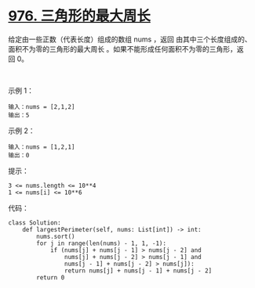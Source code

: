 # [976. 三角形的最大周长](https://leetcode.cn/problems/largest-perimeter-triangle/)

给定由一些正数（代表长度）组成的数组 nums ，返回 由其中三个长度组成的、面积不为零的三角形的最大周长 。如果不能形成任何面积不为零的三角形，返回 0。

 

示例 1：
```
输入：nums = [2,1,2]
输出：5
```
示例 2：
```
输入：nums = [1,2,1]
输出：0
```

提示：
```
3 <= nums.length <= 10**4
1 <= nums[i] <= 10**6
```

代码：
```python3
class Solution:
    def largestPerimeter(self, nums: List[int]) -> int:
        nums.sort()
        for j in range(len(nums) - 1, 1, -1):
            if (nums[j] + nums[j - 1] > nums[j - 2] and
                nums[j] + nums[j - 2] > nums[j - 1] and
                nums[j - 1] + nums[j - 2] > nums[j]):
                return nums[j] + nums[j - 1] + nums[j - 2]
        return 0
```